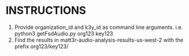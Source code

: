 # INSTRUCTIONS
1) Provide organization_id and k3y_id as command line arguments. i.e. python3 getFsdAudio.py org123 key123
2) Find the results in matt3r-audio-analysis-results-us-west-2 with the prefix org123/key123/